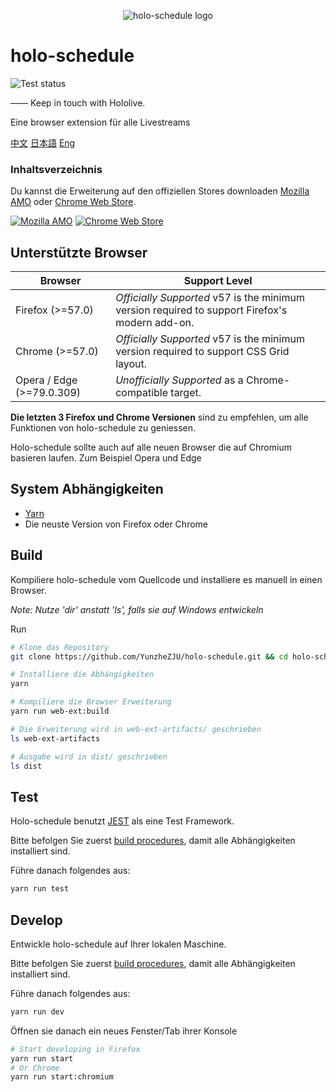 <p align="center"><img src="/src/icons/icon@128.png" alt="holo-schedule logo"></p>

# holo-schedule

![Test status](https://github.com/YunzheZJU/holo-schedule/workflows/Test/badge.svg)

—— Keep in touch with Hololive.

Eine browser extension für alle Livestreams

[中文](/docs/README.zh_CN.md) [日本語](/docs/README.ja.md) [Eng](/README.md)

### Inhaltsverzeichnis

Du kannst die Erweiterung auf den offiziellen Stores downloaden
[Mozilla AMO](https://addons.mozilla.org/firefox/addon/holo-schedule/) 
oder
[Chrome Web Store](https://chrome.google.com/webstore/detail/holoschedule/fjicegllhddldnnkgfefblholeegpcad).

[![Mozilla AMO](/docs/get-the-add-on.png)](https://addons.mozilla.org/firefox/addon/holo-schedule/)
[![Chrome Web Store](/docs/available-in-the-chrome-web-store.png)](https://chrome.google.com/webstore/detail/holoschedule/fjicegllhddldnnkgfefblholeegpcad)

## Unterstützte Browser

| Browser                   | Support Level                                                                                      |
| ------------------------- | -------------------------------------------------------------------------------------------------- |
| Firefox (>=57.0)          | *Officially Supported* v57 is the minimum version required to support Firefox's modern add-on.     |
| Chrome (>=57.0)           | *Officially Supported* v57 is the minimum version required to support CSS Grid layout.             |
| Opera / Edge (>=79.0.309) | *Unofficially Supported* as a Chrome-compatible target.                                            |

**Die letzten 3 Firefox und Chrome Versionen** sind zu empfehlen, um alle Funktionen von holo-schedule zu geniessen.

Holo-schedule sollte auch auf alle neuen Browser die auf Chromium basieren laufen. Zum Beispiel Opera und Edge

## System Abhängigkeiten
* [Yarn](https://classic.yarnpkg.com/en/docs/install)
* Die neuste Version von Firefox oder Chrome

## Build

Kompiliere holo-schedule vom Quellcode und installiere es manuell in einen Browser.

*Note: Nutze 'dir' anstatt 'ls', falls sie auf Windows entwickeln*

Run
```bash
# Klone das Repository
git clone https://github.com/YunzheZJU/holo-schedule.git && cd holo-schedule

# Installiere die Abhängigkeiten
yarn

# Kompiliere die Browser Erweiterung
yarn run web-ext:build

# Die Erweiterung wird in web-ext-artifacts/ geschrieben
ls web-ext-artifacts

# Ausgabe wird in dist/ geschrieben
ls dist
```

## Test

Holo-schedule benutzt [JEST](https://jestjs.io/) als eine Test Framework.

Bitte befolgen Sie zuerst [build procedures](#build), damit alle Abhängigkeiten installiert sind.

Führe danach folgendes aus:
```bash
yarn run test
```

## Develop

Entwickle holo-schedule auf Ihrer lokalen Maschine.

Bitte befolgen Sie zuerst [build procedures](#build), damit alle Abhängigkeiten installiert sind.

Führe danach folgendes aus:
```bash
yarn run dev
```

Öffnen sie danach ein neues Fenster/Tab ihrer Konsole
```bash
# Start developing in Firefox
yarn run start
# Or Chrome
yarn run start:chromium
```
